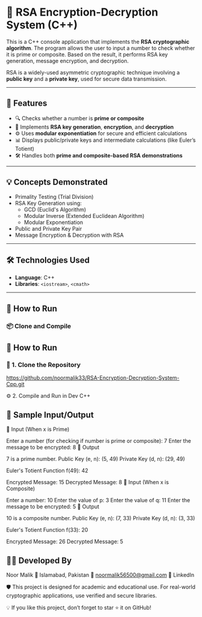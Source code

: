 # 🔐 RSA Encryption-Decryption System (C++)

This is a C++ console application that implements the **RSA cryptographic algorithm**. The program allows the user to input a number to check whether it is prime or composite. Based on the result, it performs RSA key generation, message encryption, and decryption. 

RSA is a widely-used asymmetric cryptographic technique involving a **public key** and a **private key**, used for secure data transmission.

---

## 📌 Features

- 🔍 Checks whether a number is **prime or composite**
- 🔐 Implements **RSA key generation**, **encryption**, and **decryption**
- ⚙️ Uses **modular exponentiation** for secure and efficient calculations
- 📊 Displays public/private keys and intermediate calculations (like Euler’s Totient)
- 🛠 Handles both **prime and composite-based RSA demonstrations**

---

## 💡 Concepts Demonstrated

- Primality Testing (Trial Division)
- RSA Key Generation using:
  - GCD (Euclid's Algorithm)
  - Modular Inverse (Extended Euclidean Algorithm)
  - Modular Exponentiation
- Public and Private Key Pair
- Message Encryption & Decryption with RSA

---

## 🛠 Technologies Used

- **Language**: C++
- **Libraries**: `<iostream>`, `<cmath>`

---

## 🚀 How to Run

### 📦 Clone and Compile

## 🚀 How to Run

### 📄 1. Clone the Repository

https://github.com/noormalik33/RSA-Encryption-Decryption-System-Cpp.git


⚙️ 2. Compile and Run in Dev C++

## 🧪 Sample Input/Output
🔹 Input (When x is Prime)

Enter a number (for checking if number is prime or composite): 7
Enter the message to be encrypted: 8
🔹 Output

7 is a prime number.
Public Key (e, n): (5, 49)
Private Key (d, n): (29, 49)

Euler's Totient Function f(49): 42

Encrypted Message: 15
Decrypted Message: 8
🔹 Input (When x is Composite)

Enter a number: 10
Enter the value of p: 3
Enter the value of q: 11
Enter the message to be encrypted: 5
🔹 Output

10 is a composite number.
Public Key (e, n): (7, 33)
Private Key (d, n): (3, 33)

Euler's Totient Function f(33): 20

Encrypted Message: 26
Decrypted Message: 5

## 👩‍💻 Developed By

Noor Malik
📍 Islamabad, Pakistan
📧 noormalik56500@gmail.com
🔗 LinkedIn

🛡 This project is designed for academic and educational use. For real-world cryptographic applications, use verified and secure libraries.

💡 If you like this project, don’t forget to star ⭐ it on GitHub!

